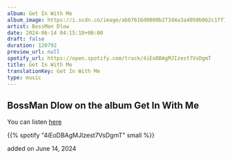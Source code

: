 ```yaml
---
album: Get In With Me
album_image: https://i.scdn.co/image/ab67616d0000b273d4a3a4050b0b2c1ff7e91e45
artist: BossMan Dlow
date: 2024-06-14 04:15:10+00:00
draft: false
duration: 120792
preview_url: null
spotify_url: https://open.spotify.com/track/4iEoDBAgMJIzest7VsDgmT
title: Get In With Me
translationKey: Get In With Me
type: music
---
```


## BossMan Dlow on the album Get In With Me

You can listen [here](https://open.spotify.com/track/4iEoDBAgMJIzest7VsDgmT)

{{% spotify "4iEoDBAgMJIzest7VsDgmT" small %}}

added on June 14, 2024